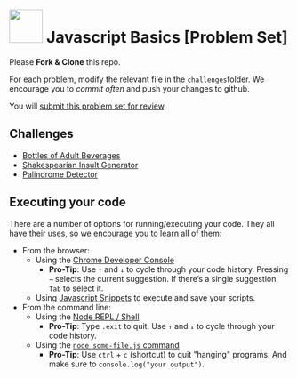 # <img src="https://cloud.githubusercontent.com/assets/7833470/10899314/63829980-8188-11e5-8cdd-4ded5bcb6e36.png" height="60"> Javascript Basics [Problem Set]

Please **Fork & Clone** this repo.

For each problem, modify the relevant file in the `challenges`folder. We encourage you to *commit often* and push your changes to github.

You will [submit this problem set for review](https://github.com/SF-WDI-LABS/shared_modules/blob/master/how-to/submit-homework.md).

## Challenges
- [Bottles of Adult Beverages](/challenges/bottles-of-beer-song.js)
- [Shakespearian Insult Generator](/challenges/shakespearian-insult-generator.js)
- [Palindrome Detector](/challenges/palindrome-detector.js)

## Executing your code
There are a number of options for running/executing your code. They all have their uses, so we encourage you to learn all of them:

- From the browser:
    - Using the [Chrome Developer Console](https://developers.google.com/web/tools/chrome-devtools/debug/console/console-ui?hl=en#opening-the-console)
        * **Pro-Tip**: Use `↑` and `↓` to cycle through your code history. Pressing `→` selects the current suggestion. If there’s a single suggestion, `Tab` to select it.
    + Using [Javascript Snippets](https://developers.google.com/web/tools/chrome-devtools/debug/snippets/) to execute and save your scripts.
- From the command line:
    + Using the [Node REPL / Shell](http://www.nodelabs.org/repl.html)
        * **Pro-Tip**: Type `.exit` to quit. Use `↑` and `↓` to cycle through your code history.
    + Using the [`node some-file.js` command](http://javascript.cs.lmu.edu/notes/commandlinejs/)
        * **Pro-Tip**: Use `ctrl` + `c` (shortcut) to quit "hanging" programs. And make sure to `console.log("your output")`.
